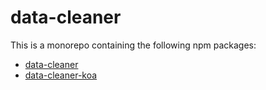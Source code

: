 # data-cleaner

This is a monorepo containing the following npm packages:

- [data-cleaner](packages/data-cleaner)
- [data-cleaner-koa](packages/data-cleaner-koa)
